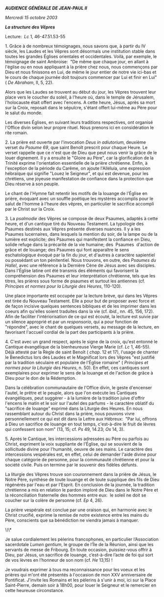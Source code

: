 ***AUDIENCE GÉNÉRALE DE JEAN-PAUL II***

*Mercredi 15 octobre 2003*

***La structure des Vêpres***

Lecture:  *Lc* 1, 46-47.51.53-55

1. Grâce à de nombreux témoignages, nous savons que, à partir du IV siècle, les Laudes et les Vêpres sont désormais une institution stable dans toutes les grandes Églises orientales et occidentales. Voilà, par exemple, le témoignage de saint Ambroise:  "De même que chaque jour, en allant à l'église ou en nous appliquant à la prière chez nous, nous commençons par Dieu et nous finissons en Lui, de même le jour entier de notre vie ici-bas et le cours de chaque journée doit toujours commencer par Lui et finir en Lui" ( *De Abraham*, II, 5, 22).

Alors que les Laudes se trouvent au début du jour, les Vêpres trouvent leur place vers le coucher du soleil, à l'heure où, dans le temple de Jérusalem, l'holocauste était offert avec l'encens. A cette heure, Jésus, après sa mort sur la Croix, reposait dans le sépulcre, s'étant offert lui-même au Père pour le salut du monde.

Les diverses Églises, en suivant leurs traditions respectives, ont organisé l'Office divin selon leur propre rituel. Nous prenons ici en considération le rite romain.

2. La prière est ouverte par l'invocation *Deus in adiutorium*, deuxième verset du *Psaume 69*, que saint Benoît prescrit pour chaque Heure. Le verset rappelle que ce n'est que de Dieu que peut nous venir la grâce de le louer dignement. Il y a ensuite le "Gloire au Père", car la glorification de la Trinité exprime l'orientation essentielle de la prière chrétienne. Enfin, à l'exception de la période du Carême, on ajoute l'Alléluia, une expression hébraïque qui signifie "Louez le Seigneur", et qui est devenue, pour les chrétiens, une joyeuse manifestation de confiance dans la protection que Dieu réserve à son peuple.

Le chant de l'Hymne fait retentir les motifs de la louange de l'Église en prière, évoquant avec un souffle poétique les mystères accomplis pour le salut de l'homme à l'heure des vêpres, en particulier le sacrifice accompli par le Christ sur la Croix.

3. La *psalmodie* des Vêpres se compose de deux Psaumes, adaptés à cette heure, et d'un cantique tiré du Nouveau Testament. La typologie des Psaumes destinés aux Vêpres présente diverses nuances. Il y a les Psaumes lucernaires, dans lesquels la mention du soir, de la lampe ou de la lumière est explicite; des Psaumes qui manifestent la confiance en Dieu, solide refuge dans la précarité de la vie humaine; des  Psaumes  d'action de grâce et de louange; des Psaumes qui font apparaître le sens eschatologique évoqué par la fin du jour, et d'autres à caractère sapientiel ou possédant un ton pénitentiel. Nous trouvons, en outre, des *Psaumes du Hallel*, avec une référence à la Dernière Cène de Jésus avec ses disciples. Dans l'Église latine ont été transmis des éléments qui favorisent la compréhension des Psaumes et leur interprétation chrétienne, tels que les titres, les prières sous forme de psaumes et surtout les antiennes (cf. *Principes et normes pour la Liturgie des Heures*, 110-120).

Une place importante est occupée par la lecture brève, qui dans les Vêpres est tirée du Nouveau Testament. Elle a pour but de proposer avec force et de façon incisive quelques sentences bibliques et de les imprimer dans les coeurs afin qu'elles soient traduites dans la vie (cf. *ibid*., nn. 45, 156, 172). Afin de faciliter l'intériorisation de ce qui est écouté, la lecture est suivie par un silence approprié et par un *responsorio*, qui a pour fonction de "répondre", avec le chant de quelques versets, au message de la lecture, en favorisant l'accueil cordial de la part des participants à la prière.

4. C'est avec un grand respect, après le signe de la croix, qu'est entonné le Cantique évangélique de la bienheureuse Vierge Marie (cf. *Lc* 1, 46-55). Déjà attesté par la Règle de saint Benoît ( *chap*. 12 et 17), l'usage de chanter le Benedictus lors des Laudes et le Magnificat lors des Vêpres "est justifié par la tradition séculaire et populaire de l'Église romaine" ( *Principes et normes pour la Liturgie des Heures*, n. 50). En effet, ces cantiques sont exemplaires pour exprimer le sens de la louange et de l'action de grâce à Dieu pour le don de la Rédemption.

Dans la célébration communautaire de l'Office divin, le geste d'encenser l'autel, le prêtre et le peuple, alors que l'on exécute les Cantiques évangéliques, peut suggérer - à la lumière de la tradition juive d'offrir l'encens le matin et le soir sur l'autel des parfums - le caractère oblatif du "sacrifice de louange" exprimé dans la Liturgie des Heures. En nous rassemblant autour du Christ dans la prière, nous pouvons vivre personnellement ce qui est dit dans la Lettre aux Hébreux:  "Par lui, offrons à Dieu un sacrifice de louange en tout temps, c'est-à-dire le fruit de lèvres qui confessent son nom" (13, 15; cf. *Ps* 49, 14.23; *Os* 14, 3).

5. Après le Cantique, les intercessions adressées au Père ou parfois au Christ, expriment la voix suppliante de l'Église, qui se souvient de la sollicitude divine pour l'humanité, oeuvre de ses mains. Le caractère des intercessions vespérales est, en effet, celui de demander l'aide divine pour chaque catégorie de personne, pour la communauté chrétienne et pour la société civile. Puis on termine par le souvenir des fidèles défunts.

La liturgie des Vêpres trouve son couronnement dans la prière de Jésus, le Notre Père, synthèse de toute louange et de toute supplique des fils de Dieu régénérés par l'eau et par l'Esprit. En conclusion de la journée, la tradition chrétienne a mis en relation le pardon imploré de Dieu dans le Notre Père et la réconciliation fraternelle des hommes entre eux:  le soleil ne doit se coucher sur la colère de personne (cf. *Ep* 4, 26).

La prière vespérale est conclue par une oraison qui, en harmonie avec le Christ crucifié, exprime la remise de notre existence entre les mains du Père, conscients que sa bénédiction ne viendra jamais à manquer.

\\*\\*\\*

Je salue cordialement les pèlerins francophones, en particulier l’Association sacerdotale *Lumen gentium*, le groupe de l’Île de la Réunion, ainsi que les servants de messe de Fribourg. En toute occasion, puissiez-vous offrir à Dieu, par Jésus, un sacrifice de louange, c’est-à-dire l’acte de foi qui sort de vos lèvres en l’honneur de son nom (cf. *He* 13,15) !

Je voudrais exprimer à tous ma reconnaissance pour les voeux et les prières qui m'ont été présentés à l'occasion de mon XXV anniversaire de Pontificat. J'invite les Romains et les pèlerins à s'unir à moi, ici sur la Place Saint-Pierre, demain soir à 18h00, pour louer le Seigneur et le remercier en cette heureuse circonstance.